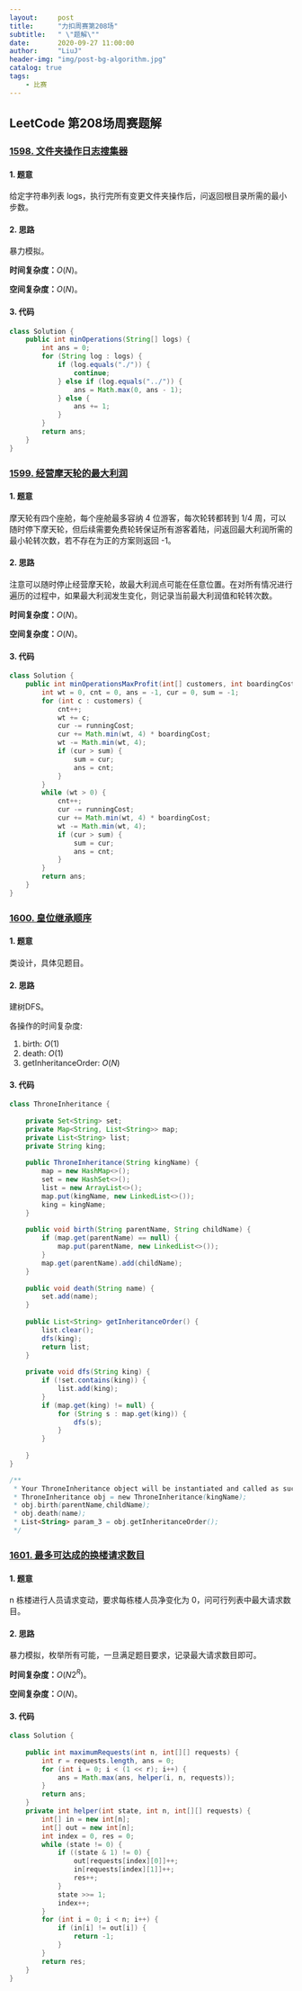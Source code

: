 ```yaml
---
layout:     post
title:      "力扣周赛第208场"
subtitle:   " \"题解\""
date:       2020-09-27 11:00:00
author:     "LiuJ"
header-img: "img/post-bg-algorithm.jpg"
catalog: true
tags:
    - 比赛
---
```


## LeetCode 第208场周赛题解

### [1598. 文件夹操作日志搜集器](https://leetcode-cn.com/problems/crawler-log-folder/)

#### 1. 题意

给定字符串列表 logs，执行完所有变更文件夹操作后，问返回根目录所需的最小步数。

#### 2. 思路

暴力模拟。

**时间复杂度：**$O(N)$。

**空间复杂度：**$O(N)$。

#### 3. 代码

```java
class Solution {
    public int minOperations(String[] logs) {
        int ans = 0;
        for (String log : logs) {
            if (log.equals("./")) {
                continue;
            } else if (log.equals("../")) {
                ans = Math.max(0, ans - 1);
            } else {
                ans += 1;
            }
        }
        return ans;
    }
}
```

### [1599. 经营摩天轮的最大利润](https://leetcode-cn.com/problems/maximum-profit-of-operating-a-centennial-wheel/)

#### 1. 题意

摩天轮有四个座舱，每个座舱最多容纳 4 位游客，每次轮转都转到 1/4 周，可以随时停下摩天轮，但后续需要免费轮转保证所有游客着陆，问返回最大利润所需的最小轮转次数，若不存在为正的方案则返回 -1。

#### 2. 思路

注意可以随时停止经营摩天轮，故最大利润点可能在任意位置。在对所有情况进行遍历的过程中，如果最大利润发生变化，则记录当前最大利润值和轮转次数。

**时间复杂度：**$O(N)$。

**空间复杂度：**$O(N)$。

#### 3. 代码

```java
class Solution {
    public int minOperationsMaxProfit(int[] customers, int boardingCost, int runningCost) {
        int wt = 0, cnt = 0, ans = -1, cur = 0, sum = -1;
        for (int c : customers) {
            cnt++;
            wt += c;
            cur -= runningCost;
            cur += Math.min(wt, 4) * boardingCost;
            wt -= Math.min(wt, 4);
            if (cur > sum) {
                sum = cur;
                ans = cnt;
            }
        }
        while (wt > 0) {
            cnt++;
            cur -= runningCost;
            cur += Math.min(wt, 4) * boardingCost;
            wt -= Math.min(wt, 4);
            if (cur > sum) {
                sum = cur;
                ans = cnt;
            }
        }
        return ans;
    }
}
```

### [1600. 皇位继承顺序](https://leetcode-cn.com/problems/throne-inheritance/)

#### 1. 题意

类设计，具体见题目。

#### 2. 思路

建树DFS。

各操作的时间复杂度:

1. birth: $O(1)$
2. death: $O(1)$
3. getInheritanceOrder: $O(N)$

#### 3. 代码

```java
class ThroneInheritance {
    
    private Set<String> set;
    private Map<String, List<String>> map;
    private List<String> list;
    private String king;
    
    public ThroneInheritance(String kingName) {
        map = new HashMap<>();
        set = new HashSet<>();
        list = new ArrayList<>();
        map.put(kingName, new LinkedList<>());
        king = kingName;
    }
    
    public void birth(String parentName, String childName) {
        if (map.get(parentName) == null) {
            map.put(parentName, new LinkedList<>());
        }
        map.get(parentName).add(childName);
    }
    
    public void death(String name) {
        set.add(name);
    }
    
    public List<String> getInheritanceOrder() {
        list.clear();
        dfs(king);
        return list;
    }
    
    private void dfs(String king) {
        if (!set.contains(king)) {
            list.add(king);
        }
        if (map.get(king) != null) {
            for (String s : map.get(king)) {
                dfs(s);
            }
        }
        
    }
}

/**
 * Your ThroneInheritance object will be instantiated and called as such:
 * ThroneInheritance obj = new ThroneInheritance(kingName);
 * obj.birth(parentName,childName);
 * obj.death(name);
 * List<String> param_3 = obj.getInheritanceOrder();
 */
```

### [1601. 最多可达成的换楼请求数目](https://leetcode-cn.com/problems/maximum-number-of-achievable-transfer-requests/)

#### 1. 题意

n 栋楼进行人员请求变动，要求每栋楼人员净变化为 0，问可行列表中最大请求数目。

#### 2. 思路

暴力模拟，枚举所有可能，一旦满足题目要求，记录最大请求数目即可。

**时间复杂度：**$O(N2^R)$。

**空间复杂度：**$O(N)$。

#### 3. 代码

```java
class Solution {
    
    public int maximumRequests(int n, int[][] requests) {
        int r = requests.length, ans = 0;
        for (int i = 0; i < (1 << r); i++) {
            ans = Math.max(ans, helper(i, n, requests));
        }
        return ans;
    }
    private int helper(int state, int n, int[][] requests) {
        int[] in = new int[n];
        int[] out = new int[n];
        int index = 0, res = 0;
        while (state != 0) {
            if ((state & 1) != 0) {
                out[requests[index][0]]++;
                in[requests[index][1]]++;
                res++;
            }
            state >>= 1;
            index++;
        }
        for (int i = 0; i < n; i++) {
            if (in[i] != out[i]) {
                return -1;
            }
        }
        return res;
    }
}
```


